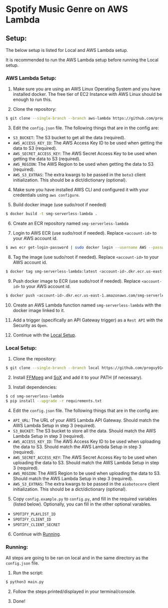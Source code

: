 # Spotify Music Genre on AWS Lambda

## Setup:
The below setup is listed for Local and AWS Lambda setup.

It is recommended to run the AWS Lambda setup before running the Local setup.

### AWS Lambda Setup:
1. Make sure you are using an AWS Linux Operating System and you have installed docker. The free tier of EC2 Instance with AWS Linux should be enough to run this.

2. Clone the repository:
```bash
$ git clone --single-branch --branch aws-lambda https://github.com/proguy914629bot/smg-serverless-lambda
```

3. Edit the `config.json` file. The following things that are in the config are:
- `S3_BUCKET`: The S3 bucket to get all the data (required).
- `AWS_ACCESS_KEY_ID`: The AWS Access Key ID to be used when getting the data to S3 (required).
- `AWS_SECRET_ACCESS_KEY`: The AWS Secret Access Key to be used when getting the data to S3 (required).
- `AWS_REGION`: The AWS Region to be used when getting the data to S3 (required).
- `AWS_S3_EXTRAS`: The extra kwargs to be passed in the `boto3` client initialization. This should be a dict/dictionary (optional).

4. Make sure you have installed AWS CLI and configured it with your credentials using `aws configure`.

5. Build docker image (use sudo/root if needed)
```bash
$ docker build -t smg-serverless-lambda .
```

6. Create an ECR repository named `smg-serverless-lambda`

7. Login to AWS ECR (use sudo/root if needed). Replace `<account-id>` to your AWS account id.
```bash
$ aws ecr get-login-password | sudo docker login --username AWS --password-stdin <account-id>.dkr.ecr.us-east-1.amazonaws.com
```

8. Tag the image (use sudo/root if needed). Replace `<account-id>` to your AWS account id.
```bash
$ docker tag smg-serverless-lambda:latest <account-id>.dkr.ecr.us-east-1.amazonaws.com/smg-serverless-lambda:latest
```

9. Push docker image to ECR (use sudo/root if needed). Replace `<account-id>` to your AWS account id.
```bash
$ docker push <account-id>.dkr.ecr.us-east-1.amazonaws.com/smg-serverless-lambda:latest
```

10. Create an AWS Lambda function named `smg-serverless-lambda` with the docker image linked to it.

11. Add a trigger (specifically an API Gateway trigger) as a `Rest API` with the Security as `Open`.

12. Continue with the [Local Setup](#local-setup).

### Local Setup:
1. Clone the repository:
```bash 
$ git clone --single-branch --branch local https://github.com/proguy914629bot/smg-serverless-lambda
```

2. Install [FFMpeg](https://ffmpeg.org/download.html) and [SoX](http://sox.sourceforge.net/) and add it to your PATH (if necessary).

3. Install dependencies:
```bash
$ cd smg-serverless-lambda
$ pip install --upgrade -r requirements.txt
```

4. Edit the `config.json` file. The following things that are in the config are:
- `API_URL`: The URL of your AWS Lambda API Gateway. Should match the AWS Lambda Setup in step 3 (required).
- `S3_BUCKET`: The S3 bucket to store all the data. Should match the AWS Lambda Setup in step 3 (required).
- `AWS_ACCESS_KEY_ID`: The AWS Access Key ID to be used when uploading the data to S3. Should match the AWS Lambda Setup in step 3 (required).
- `AWS_SECRET_ACCESS_KEY`: The AWS Secret Access Key to be used when uploading the data to S3. Should match the AWS Lambda Setup in step 3 (required).
- `AWS_REGION`: The AWS Region to be used when uploading the data to S3. Should match the AWS Lambda Setup in step 3 (required).
- `AWS_S3_EXTRAS`: The extra kwargs to be passed in the `aiobotocore` client initialization. This should be a dict/dictionary (optional).


5. Copy `config.example.py` to `config.py`, and fill in the required variables (listed below). Optionally, you can fill in the other optional varables.
- `SPOTIFY_PLAYLIST_ID`
- `SPOTIFY_CLIENT_ID`
- `SPOTIFY_CLIENT_SECRET`


6. Continue with [Running](#running).

### Running:
All steps are going to be ran on local and in the same directory as the `config.json` file.

1. Run the script:
```bash
$ python3 main.py
```

2. Follow the steps printed/displayed in your terminal/console.

3. Done!
